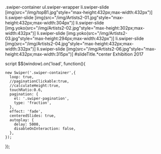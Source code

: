 .swiper-container
  ul.swiper-wrapper
    li.swiper-slide
      [img(src="/img/topB1.jpg"style="max-height:432px;max-width:432px")]
    li.swiper-slide
      [img(src="/img/Artists2-01.jpg"style="max-height:432px;max-width:304px")]
    li.swiper-slide
      [img.yoko(src="/img/Artists2-02.jpg"style="max-height:302px;max-width:432px")]
    li.swiper-slide
      [img.yoko(src="/img/Artists2-03.jpg"style="max-height:294px;max-width:432px")]
    li.swiper-slide
      [img(src="/img/Artists2-04.jpg"style="max-height:432px;max-width:332px")]
    li.swiper-slide
      [img(src="/img/Artists2-06.jpg"style="max-height:432px;max-width:315px")]
#slideTitle.*center Exhibition 2017

script
  $$(window).on('load', function(){

    new Swiper('.swiper-container',{
      loop: true,
      //paginationClickable:true,
      //calculateHeight:true,
      touchRatio:0.6,
      pagination: {
        el: '.swiper-pagination',
        type: 'fraction',
      },
      effect: 'fade',
      centeredSlides: true,
      autoplay: {
        delay: 5000,
        disableOnInteraction: false,
      },
    });
  });
